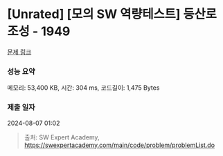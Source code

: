 # [Unrated] [모의 SW 역량테스트] 등산로 조성 - 1949 

[문제 링크](https://swexpertacademy.com/main/code/problem/problemDetail.do?contestProbId=AV5PoOKKAPIDFAUq) 

### 성능 요약

메모리: 53,400 KB, 시간: 304 ms, 코드길이: 1,475 Bytes

### 제출 일자

2024-08-07 01:02



> 출처: SW Expert Academy, https://swexpertacademy.com/main/code/problem/problemList.do